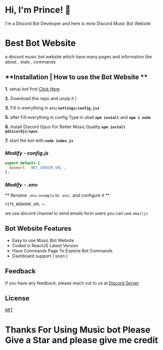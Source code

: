 # Hi, I'm Prince! 👋

I'm a Discord Bot Developer and here is mine Discord Music Bot Website

# Best Bot Website

a discord music bot website which have many pages and information like about , stats , commands

## **Installation | How to use the Bot Website **

**1.** setup bot first [Click Here](https://github.com/prince838804/DiscordMusicBot)

**2.** Download this repo and unzip it |

**3.** Fill in everything in **`src/settings/config.jsx`**

**5.** after Fill everything in config Type in shall **`npm install`** and **`npm i node`**

**6.** Install Discord Opus For Better Music Quality **`npm install @discordjs/opus`**

**7.** start the bot with **`node index.js`**

### _Modify - config.js_

```javascript
export default {
  baseurl: `BOT_SERVER_URL`,
};
```

### _Modify - .env_

** Rename `.env.example` to `.env.` and configure it **

```env
VITE_WEBHOOK_URL =
```

we use discord channel to send emails form users you can use `emailjs`

## Bot Website Features

- Easy to use Music Bot Website
- Coded in ReactJS Latest Version
- Have Commands Page To Explore Bot Commands
- Dashboard support ( soon )

## Feedback

If you have any feedback, please reach out to us at [Discord Server](http://discord.gg/thelastride )

## License

[MIT](https://choosealicense.com/licenses/mit/)

# Thanks For Using Music bot Please Give a Star and please give me credit
